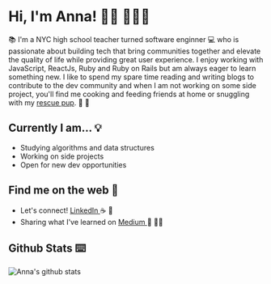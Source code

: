 # Hi, I'm Anna! 👋🏻 👩🏽‍💻

📚 I'm a NYC high school teacher turned software enginner 💻 who is passionate about building tech that bring communities together and elevate the quality of life while providing great user experience. I enjoy working with JavaScript, ReactJs, Ruby and Ruby on Rails but am always eager to learn something new. I like to spend my spare time reading and writing blogs to contribute to the dev community and when I am not working on some side project, you'll find me cooking and feeding friends at home or snuggling with my <a href="https://www.instagram.com/coopersadventuresnyc/">rescue pup</a>. 🐶 🌵

## Currently I am... 💡
* Studying algorithms and data structures
* Working on side projects
* Open for new dev opportunities

## Find me on the web 🍑
- Let's connect! <a href="https://www.linkedin.com/in/devannakim/"> LinkedIn </a> ☕️ 🥯
- Sharing what I've learned on  <a href="https://medium.com/@dear.hyunji"> Medium </a> 💬 ✍🏼

## Github Stats ⌨️
![Anna's github stats](https://github-readme-stats.vercel.app/api?username=iannakim&theme=blueberry&show_icons=true)
